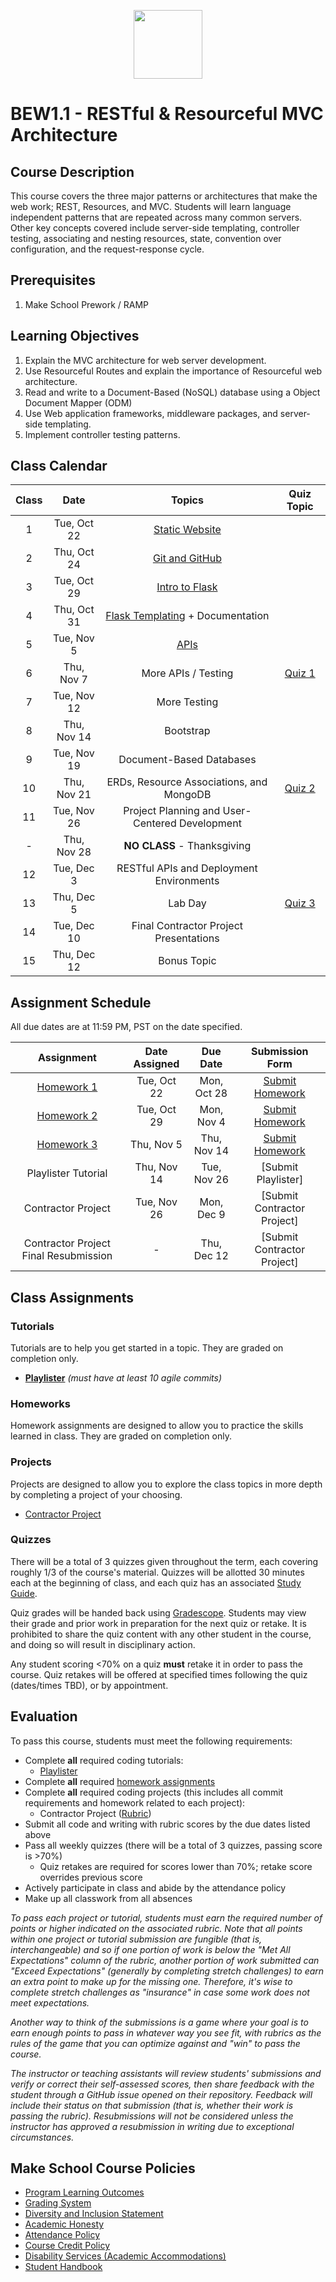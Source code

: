 <p align="center">
  <img src="https://miro.medium.com/max/876/1*0G5zu7CnXdMT9pGbYUTQLQ.png" height="110">
</p>

# BEW1.1 - RESTful & Resourceful MVC Architecture

<!-- REMOVED DUE TO NOT BEING MAINTAINED CURRENTLY
| Guide | Slack | Office Hours | Shortlink | Tracker | Request 1-on-1 |
| :-: | :-: | :-: | :-: | :-: | :-: |
| [**Dani**](https://github.com/droxey) | _#bew1-1_ | Day 3:30 - 4:30pm _(Location)_ | [make.sc/bew1-1](https://make.sc/bew1-1) | [make.sc/trackbew1.1](make.sc/trackbew1.1) | [Click to Request](https://make.sc/codewithdani) |
-->
## Course Description

This course covers the three major patterns or architectures that make the web work; REST, Resources, and MVC. Students will learn language independent patterns that are repeated across many common servers. Other key concepts covered include server-side templating, controller testing, associating and nesting resources, state, convention over configuration, and the request-response cycle.

## Prerequisites

1. Make School Prework / RAMP

## Learning Objectives

1. Explain the MVC architecture for web server development.
2. Use Resourceful Routes and explain the importance of Resourceful web architecture.
3. Read and write to a Document-Based (NoSQL) database using a Object Document Mapper (ODM)
4. Use Web application frameworks, middleware packages, and server-side templating.
5. Implement controller testing patterns.

## Class Calendar

| Class | Date        |                 Topics                 | Quiz Topic |
|:-----:|:-----------:|:--------------------------------------:|:----------:|
|  1    | Tue, Oct 22 | [Static Website](Lessons/01-Static-Website/README.md) | |
|  2    | Thu, Oct 24 | [Git and GitHub](Lessons/02-Git-and-GitHub/README.md) | |
|  3    | Tue, Oct 29 | [Intro to Flask](Lessons/03-Intro-to-Flask/README.md) | |
|  4    | Thu, Oct 31 | [Flask Templating](Lessons/04-Flask-Templating/README.md) + Documentation | |
|  5    | Tue, Nov 5  | [APIs](Lessons/05-URLs-HTTP-REST-and-Reading-Errors/README.md) | |
|  6    | Thu, Nov 7  | More APIs / Testing | [Quiz 1](Assignments/Quiz-Study-Guide#quiz-1) |
|  7    | Tue, Nov 12 | More Testing | |
|  8    | Thu, Nov 14 | Bootstrap | |
|  9    | Tue, Nov 19 | Document-Based Databases | |
|  10   | Thu, Nov 21 | ERDs, Resource Associations, and MongoDB | [Quiz 2](Assignments/Quiz-Study-Guide#quiz-2) |
|  11   | Tue, Nov 26 | Project Planning and User-Centered Development | |
|  -    | Thu, Nov 28 | **NO CLASS** - Thanksgiving | |
|  12   | Tue, Dec 3  | RESTful APIs and Deployment Environments | |
|  13   | Thu, Dec 5  | Lab Day | [Quiz 3](Assignments/Quiz-Study-Guide#quiz-3) |
|  14   | Tue, Dec 10 | Final Contractor Project Presentations | |
|  15   | Thu, Dec 12 | Bonus Topic | |

## Assignment Schedule

All due dates are at 11:59 PM, PST on the date specified.

| Assignment | Date Assigned | Due Date    | Submission Form   |
|:----------:|:-------------:|:-----------:|:-----------------:|
| [Homework 1](Assignments/Weekly-Homework?id=homework-1) | Tue, Oct 22   | Mon, Oct 28 | [Submit Homework] |
| [Homework 2](Assignments/Weekly-Homework?id=homework-2) | Tue, Oct 29   | Mon, Nov 4  | [Submit Homework] |
| [Homework 3](Assignments/Weekly-Homework?id=homework-3) | Thu, Nov 5    | Thu, Nov 14 | [Submit Homework] |
| Playlister Tutorial | Thu, Nov 14   | Tue, Nov 26 | [Submit Playlister] |
| Contractor Project | Tue, Nov 26 | Mon, Dec 9 | [Submit Contractor Project] |
| Contractor Project Final Resubmission | -  | Thu, Dec 12 | [Submit Contractor Project] |

[Submit Homework]: https://docs.google.com/spreadsheets/d/14AkHKwhmKjT352FSm-ord8-IDInLp7dFfCCfYbLI4Pw/edit#gid=0


## Class Assignments

### Tutorials

Tutorials are to help you get started in a topic.  They are graded on completion only.

- [**Playlister**](https://www.makeschool.com/academy/track/playlistr-video-playlists-with-flask-and-mongodb-1c) _(must have at least 10 agile commits)_

### Homeworks

Homework assignments are designed to allow you to practice the skills learned in class. They are graded on completion only.

### Projects

Projects are designed to allow you to explore the class topics in more depth by completing a project of your choosing. 

- [Contractor Project](https://docs.google.com/document/d/1C8eOyLBeGMKJ2y50QwLU5tWjNb2JVcpAE4khUBIfm0U/edit?usp=sharing)

### Quizzes

There will be a total of 3 quizzes given throughout the term, each covering roughly 1/3 of the course's material. Quizzes will be allotted 30 minutes each at the beginning of class, and each quiz has an associated [Study Guide](Assignments/Quiz-Study-Guide).

Quiz grades will be handed back using [Gradescope](https://www.gradescope.com/). Students may view their grade and prior work in preparation for the next quiz or retake. It is prohibited to share the quiz content with any other student in the course, and doing so will result in disciplinary action.

Any student scoring <70% on a quiz **must** retake it in order to pass the course. Quiz retakes will be offered at specified times following the quiz (dates/times TBD), or by appointment. 

## Evaluation

To pass this course, students must meet the following requirements:

- Complete **all** required coding tutorials:
    - [Playlister](https://www.makeschool.com/academy/track/playlistr-video-playlists-with-flask-and-mongodb-1c)
- Complete **all** required [homework assignments](Assignments/Weekly-Homework)
- Complete **all** required coding projects (this includes all commit requirements and homework related to each project):
    - Contractor Project ([Rubric](https://docs.google.com/document/d/1C8eOyLBeGMKJ2y50QwLU5tWjNb2JVcpAE4khUBIfm0U/edit?usp=sharing))
- Submit all code and writing with rubric scores by the due dates listed above
- Pass all weekly quizzes (there will be a total of 3 quizzes, passing score is >70%)
    - Quiz retakes are required for scores lower than 70%; retake score overrides previous score
- Actively participate in class and abide by the attendance policy
- Make up all classwork from all absences

_To pass each project or tutorial, students must earn the required number of points or higher indicated on the associated rubric. Note that all points within one project or tutorial submission are fungible (that is, interchangeable) and so if one portion of work is below the "Met All Expectations" column of the rubric, another portion of work submitted can "Exceed Expectations" (generally by completing stretch challenges) to earn an extra point to make up for the missing one. Therefore, it's wise to complete stretch challenges as "insurance" in case some work does not meet expectations._

_Another way to think of the submissions is a game where your goal is to earn enough points to pass in whatever way you see fit, with rubrics as the rules of the game that you can optimize against and "win" to pass the course._

_The instructor or teaching assistants will review students' submissions and verify or correct their self-assessed scores, then share feedback with the student through a GitHub issue opened on their repository. Feedback will include their status on that submission (that is, whether their work is passing the rubric). Resubmissions will not be considered unless the instructor has approved a resubmission in writing due to exceptional circumstances._


## Make School Course Policies

- [Program Learning Outcomes](https://make.sc/program-learning-outcomes)
- [Grading System](https://make.sc/grading-system)
- [Diversity and Inclusion Statement](https://make.sc/diversity-and-inclusion-statement)
- [Academic Honesty](https://make.sc/academic-honesty-policy)
- [Attendance Policy](https://make.sc/attendance-policy)
- [Course Credit Policy](https://make.sc/course-credit-policy)
- [Disability Services (Academic Accommodations)](https://make.sc/disability-services)
- [Student Handbook](https://make.sc/student-handbook)
